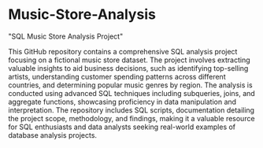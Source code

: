 # Music-Store-Analysis


"SQL Music Store Analysis Project"

This GitHub repository contains a comprehensive SQL analysis project focusing on a fictional music store dataset. The project involves extracting valuable insights to aid business decisions, such as identifying top-selling artists, understanding customer spending patterns across different countries, and determining popular music genres by region. The analysis is conducted using advanced SQL techniques including subqueries, joins, and aggregate functions, showcasing proficiency in data manipulation and interpretation. The repository includes SQL scripts, documentation detailing the project scope, methodology, and findings, making it a valuable resource for SQL enthusiasts and data analysts seeking real-world examples of database analysis projects.

